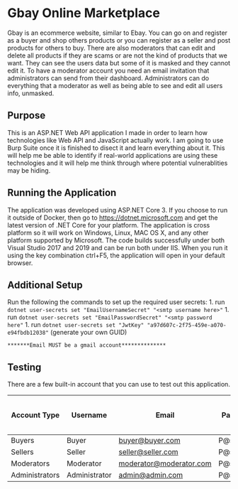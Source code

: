 # Gbay Online Marketplace

Gbay is an ecommerce website, similar to Ebay. You can go on and register as a buyer and shop others products or you can register as a seller and post products for others to buy. There are also moderators that can edit and delete all products if they are scams or are not the kind of products that we want. They can see the users data but some of it is masked and they cannot edit it. To have a moderator account you need an email invitation that administrators can send from their dashboard. Administrators can do everything that a moderator as well as being able to see and edit all users info, unmasked. 

## Purpose

This is an ASP.NET Web API application I made in order to learn how technologies like Web API and JavaScript actually work. I am going to use Burp Suite once it is finished to disect it and learn everything about it. This will help me be able to identify if real-world applications are using these technologies and it will help me think through where potential vulnerablities may be hiding. 

## Running the Application

The application was developed using ASP.NET Core 3. If you choose to run it outside of Docker, then go to https://dotnet.microsoft.com and get the latest version of .NET Core for your platform. The application is cross platform so it will work on Windows, Linux, MAC OS X, and any other platform supported by Microsoft. The code builds successfully under both Visual Studio 2017 and 2019 and can be run both under IIS. When you run it using the key combination ctrl+F5, the application will open in your default browser.

## Additional Setup
Run the following the commands to set up the required user secrets:
    1. run ```dotnet user-secrets set "EmailUsernameSecret" "<smtp username here>"```
    1. run ```dotnet user-secrets set "EmailPasswordSecret" "<smtp password here"```
    1. run ```dotnet user-secrets set "JwtKey" "a97d607c-2f75-459e-a070-e94fbdb12038"``` (generate your own GUID)

    *******Email MUST be a gmail account**************

## Testing 

There are a few built-in account that you can use to test out this application. 

| Account Type | Username | Email | Password | Security Question 1 Answer | Security Question 2 Answer |
|--------------|----------|-------|----------|----------------------------|----------------------------|
|Buyers|Buyer|buyer@buyer.com|P@ssword1|b|b|
|Sellers|Seller|seller@seller.com|P@ssword1|s|s|
|Moderators|Moderator|moderator@moderator.com|P@ssword1|m|m|
|Administrators|Administrator|admin@admin.com|P@ssword1|a|a|

